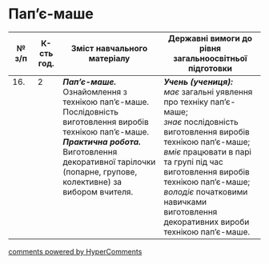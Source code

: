 <div id="hypercomments_widget" class="js-hypercomments-widget invisible"></div>

 # Пап’є-маше

<table>
  <tr>
    <td width="10%" align="center"><b>№ з/п</b></td>
    <td width="10%" align="center"><b>К-сть год.</b></td>
    <td width="40%" align="center"><b>Зміст навчального матеріалу</b></td>
    <td width="60%" align="center"><b>Державні вимоги до рівня загальноосвітньої підготовки</b></td>
  </tr>
<tbody>
  <tr>
    <td width="10%" style="vertical-align:top !important;">
16.</td>
    <td width="10%" style="vertical-align:top !important;">
2</td>
    <td width="40%" style="vertical-align:top !important;">
<b><i>Пап’є-маше.</i></b>  Ознайомлення з технікою пап’є-маше. Послідовність виготовлення виробів технікою пап’є-маше.  <br>
<b><i>Практична робота.</i></b> <br>
Виготовлення декоративної тарілочки (попарне, групове, колективне) за вибором вчителя.<br>
</td>
    <td width="60%" style="vertical-align:top !important;">
<i><b>Учень (учениця):</b></i><br>
<i>має</i> загальні уявлення про техніку пап’є-маше;<br>
<i>знає</i> послідовність виготовлення виробів технікою пап’є-маше;<br>
<i>вміє</i> працювати в парі та групі під час виготовлення виробів технікою пап’є-маше;<br>
<i>володіє</i> початковими навичками виготовлення декоративних вироби технікою пап’є-маше.<br>
</td>
  </tr>
</tbody>
</table>

<div class="js-hypercomments-container">
<a href="http://hypercomments.com" class="hc-link" title="comments widget">comments powered by HyperComments</a>
</div>